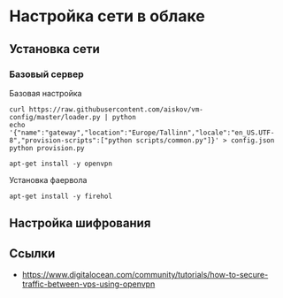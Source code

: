 Настройка сети в облаке
=======================

Установка сети
--------------

### Базовый сервер

Базовая настройка
    
    curl https://raw.githubusercontent.com/aiskov/vm-config/master/loader.py | python
    echo '{"name":"gateway","location":"Europe/Tallinn","locale":"en_US.UTF-8","provision-scripts":["python scripts/common.py"]}' > config.json
    python provision.py

    apt-get install -y openvpn

Установка фаервола 

    apt-get install -y firehol

Настройка шифрования
--------------------

Ссылки
------
* https://www.digitalocean.com/community/tutorials/how-to-secure-traffic-between-vps-using-openvpn
